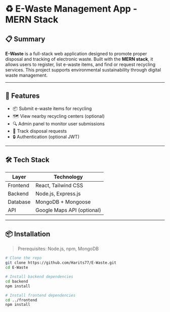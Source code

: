 # ♻️ E-Waste Management App - MERN Stack

## 📋 Summary

**E-Waste** is a full-stack web application designed to promote proper disposal and tracking of electronic waste. Built with the **MERN stack**, it allows users to register, list e-waste items, and find or request recycling services. This project supports environmental sustainability through digital waste management.

---

## 🚀 Features

- 📦 Submit e-waste items for recycling
- 🗺️ View nearby recycling centers (optional)
- 🔍 Admin panel to monitor user submissions
- 📅 Track disposal requests
- 🔒 Authentication (optional JWT)

---

## 🛠️ Tech Stack

| Layer     | Technology             |
|-----------|------------------------|
| Frontend  | React, Tailwind CSS    |
| Backend   | Node.js, Express.js    |
| Database  | MongoDB + Mongoose     |
| API       | Google Maps API (optional)

---

## 📦 Installation

> Prerequisites: Node.js, npm, MongoDB

```bash
# Clone the repo
git clone https://github.com/Harits77/E-Waste.git
cd E-Waste

# Install backend dependencies
cd backend
npm install

# Install frontend dependencies
cd ../frontend
npm install
